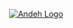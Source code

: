 <div align="center">
  
[![Andeh Logo](https://github.com/AndehUK/AndehUK/blob/03683f734a195e584ee74f359dc812f17e6a6d05/rounded_banner.png)](https://andeh.uk)

</div>
